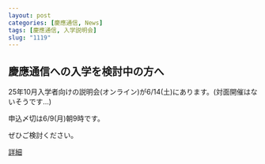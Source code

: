 ```yaml
---
layout: post
categories: [慶應通信, News]
tags: [慶應通信, 入学説明会]
slug: "1119"
---
```

## 慶應通信への入学を検討中の方へ
25年10月入学者向けの説明会(オンライン)が6/14(土)にあります。(対面開催はないそうです…)

申込〆切は6/9(月)朝9時です。

ぜひご検討ください。

[詳細](https://www.tsushin.keio.ac.jp/admissions/guidance.html)